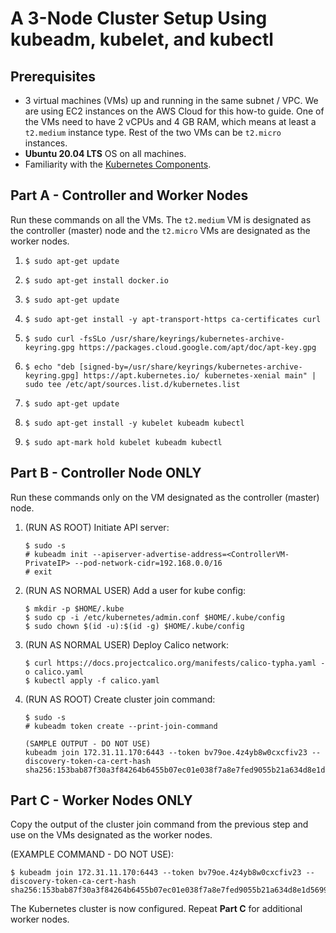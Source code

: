 # A 3-Node Cluster Setup Using kubeadm, kubelet, and kubectl

## Prerequisites 

- 3 virtual machines (VMs) up and running in the same subnet / VPC. We are using EC2 instances on the AWS Cloud for this how-to guide. One of the VMs need to have 2 vCPUs and 4 GB RAM, which means at least a `t2.medium` instance type. Rest of the two VMs can be `t2.micro` instances.
- **Ubuntu 20.04 LTS** OS on all machines. 
- Familiarity with the [Kubernetes Components](https://kubernetes.io/docs/concepts/overview/components/).

## Part A - Controller and Worker Nodes

Run these commands on all the VMs. The `t2.medium` VM is designated as the controller (master) node and the `t2.micro` VMs are designated as the worker nodes.

1. `$ sudo apt-get update`
2. 
    ```
    $ sudo apt-get install docker.io
    ```
3. 
    ```
    $ sudo apt-get update
    ```
4. 
    ```
    $ sudo apt-get install -y apt-transport-https ca-certificates curl
    ```
5. 
    ```
    $ sudo curl -fsSLo /usr/share/keyrings/kubernetes-archive-keyring.gpg https://packages.cloud.google.com/apt/doc/apt-key.gpg
    ```
6. 
    ```
    $ echo "deb [signed-by=/usr/share/keyrings/kubernetes-archive-keyring.gpg] https://apt.kubernetes.io/ kubernetes-xenial main" | sudo tee /etc/apt/sources.list.d/kubernetes.list
    ```
7. 
    ```
    $ sudo apt-get update
    ```
8. 
    ```
    $ sudo apt-get install -y kubelet kubeadm kubectl
    ```
9. 
    ```
    $ sudo apt-mark hold kubelet kubeadm kubectl
    ```

## Part B - Controller Node ONLY

Run these commands only on the VM designated as the controller (master) node.

1. (RUN AS ROOT) Initiate API server:
    ```
    $ sudo -s
    # kubeadm init --apiserver-advertise-address=<ControllerVM-PrivateIP> --pod-network-cidr=192.168.0.0/16
    # exit
    ```
2. (RUN AS NORMAL USER) Add a user for kube config:
    ```
    $ mkdir -p $HOME/.kube
    $ sudo cp -i /etc/kubernetes/admin.conf $HOME/.kube/config
    $ sudo chown $(id -u):$(id -g) $HOME/.kube/config
    ```
3. (RUN AS NORMAL USER) Deploy Calico network:
    ```
    $ curl https://docs.projectcalico.org/manifests/calico-typha.yaml -o calico.yaml
    $ kubectl apply -f calico.yaml
    ```
4. (RUN AS ROOT) Create cluster join command:
    ```
    $ sudo -s
    # kubeadm token create --print-join-command
    ```
    ```
    (SAMPLE OUTPUT - DO NOT USE)
    kubeadm join 172.31.11.170:6443 --token bv79oe.4z4yb8w0cxcfiv23 --discovery-token-ca-cert-hash sha256:153bab87f30a3f84264b6455b07ec01e038f7a8e7fed9055b21a634d8e1d5699
    ```
## Part C - Worker Nodes ONLY

Copy the output of the cluster join command from the previous step and use on the VMs designated as the worker nodes.

(EXAMPLE COMMAND - DO NOT USE):
```
$ kubeadm join 172.31.11.170:6443 --token bv79oe.4z4yb8w0cxcfiv23 --discovery-token-ca-cert-hash sha256:153bab87f30a3f84264b6455b07ec01e038f7a8e7fed9055b21a634d8e1d5699
```
The Kubernetes cluster is now configured. Repeat **Part C** for additional worker nodes.